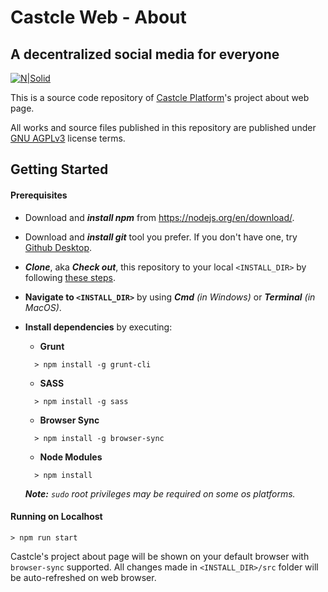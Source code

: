 # **Castcle Web - About**

## A decentralized social media for everyone

[![N|Solid](https://avatars.githubusercontent.com/u/85831466?s=200&v=4)](https://github.com/castcle)

This is a source code repository of [Castcle Platform](https://castcle.com)'s project about web page.

All works and source files published in this repository are published under [GNU AGPLv3](https://github.com/castcle/castcle-api/blob/main/LICENSE) license terms.

## **Getting Started** <a name="started"></a>

#### Prerequisites

- Download and **_install npm_** from https://nodejs.org/en/download/.

- Download and **_install git_** tool you prefer. If you don't have one, try [Github Desktop](https://desktop.github.com/).

- **_Clone_**, aka **_Check out_**, this repository to your local `<INSTALL_DIR>` by following [these steps](https://docs.github.com/en/github/creating-cloning-and-archiving-repositories/cloning-a-repository-from-github/cloning-a-repository).

- **Navigate to `<INSTALL_DIR>`** by using **_Cmd_** _(in Windows)_ or **_Terminal_** _(in MacOS)_.

- **Install dependencies** by executing:

  - **Grunt**
  ```
    > npm install -g grunt-cli
  ```

  - **SASS**
  ```
    > npm install -g sass
  ```

  - **Browser Sync**
  ```
    > npm install -g browser-sync
  ```

  - **Node Modules**
  ```
    > npm install
  ```

  _**Note:** `sudo` root privileges may be required on some os platforms._

#### Running on Localhost

```
> npm run start
```

Castcle's project about page will be shown on your default browser with `browser-sync` supported. All changes made in `<INSTALL_DIR>/src` folder will be auto-refreshed on web browser.
